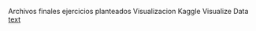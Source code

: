 Archivos finales
ejercicios planteados
Visualizacion
Kaggle Visualize Data
[text](https://www.kaggle.com/code/alexisbcook/hello-seaborn)